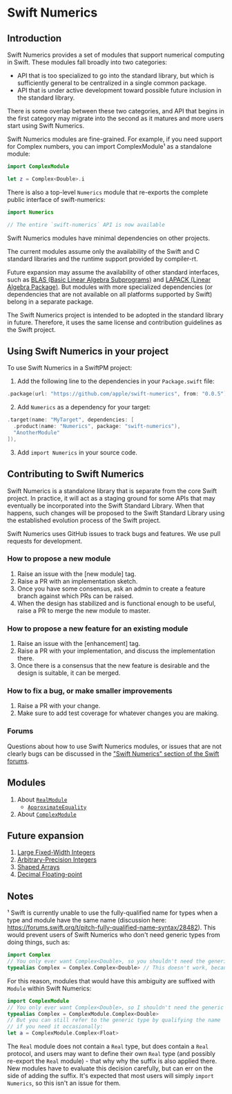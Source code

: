 # Swift Numerics
  
## Introduction

Swift Numerics provides a set of modules that support numerical computing in
Swift. These modules fall broadly into two categories:

- API that is too specialized to go into the standard library, but which is
  sufficiently general to be centralized in a single common package.
- API that is under active development toward possible future inclusion in the
  standard library.

There is some overlap between these two categories, and API that begins in the
first category may migrate into the second as it matures and more users start
using Swift Numerics.

Swift Numerics modules are fine-grained. For example, if you need support for
Complex numbers, you can import ComplexModule¹ as a standalone module:

```swift
import ComplexModule

let z = Complex<Double>.i
```

There is also a top-level `Numerics` module that re-exports the complete public
interface of swift-numerics:

```swift
import Numerics

// The entire `swift-numerics` API is now available
```

Swift Numerics modules have minimal dependencies on other projects.

The current modules assume only the availability of the Swift and C standard libraries and the runtime support provided by compiler-rt.

Future expansion may assume the availability of other standard interfaces, such
as [BLAS (Basic Linear Algebra
Subprograms)](https://en.wikipedia.org/wiki/Basic_Linear_Algebra_Subprograms)
and [LAPACK (Linear Algebra Package)](https://en.wikipedia.org/wiki/LAPACK). But
modules with more specialized dependencies (or dependencies that are not
available on all platforms supported by Swift) belong in a separate package.

The Swift Numerics project is intended to be adopted in the standard library
in future. Therefore, it uses the same license and contribution guidelines as
the Swift project.

## Using Swift Numerics in your project

To use Swift Numerics in a SwiftPM project:

1. Add the following line to the
dependencies in your `Package.swift` file:

```swift
.package(url: "https://github.com/apple/swift-numerics", from: "0.0.5"),
```

2. Add `Numerics` as a dependency for your target:

```swift
.target(name: "MyTarget", dependencies: [
  .product(name: "Numerics", package: "swift-numerics"),
  "AnotherModule"
]),
```

3. Add `import Numerics` in your source code.

## Contributing to Swift Numerics

Swift Numerics is a standalone library that is separate from the core Swift
project. In practice, it will act as a staging ground for some APIs that may
eventually be incorporated into the Swift Standard Library. When that happens,
such changes will be proposed to the Swift Standard Library using the
established evolution process of the Swift project.

Swift Numerics uses GitHub issues to track bugs and features. We use pull
requests for development.

### How to propose a new module

1. Raise an issue with the [new module] tag.
2. Raise a PR with an implementation sketch.
3. Once you have some consensus, ask an admin to create a feature branch against
   which PRs can be raised.
4. When the design has stabilized and is functional enough to be useful, raise a
   PR to merge the new module to master.

### How to propose a new feature for an existing module

1. Raise an issue with the [enhancement] tag.
2. Raise a PR with your implementation, and discuss the implementation there.
3. Once there is a consensus that the new feature is desirable and the design is
   suitable, it can be merged.

### How to fix a bug, or make smaller improvements

1. Raise a PR with your change. 
2. Make sure to add test coverage for whatever changes you are making.

### Forums

Questions about how to use Swift Numerics modules, or issues that are not
clearly bugs can be discussed in the ["Swift Numerics" section of the Swift
forums](https://forums.swift.org/c/related-projects/swift-numerics).

## Modules

1. About [`RealModule`](Sources/RealModule/README.md)
    - [`ApproximateEquality`](Sources/RealModule/ApproximateEquality.swift)
2. About [`ComplexModule`](Sources/ComplexModule/README.md)

## Future expansion

1. [Large Fixed-Width Integers](https://github.com/apple/swift-numerics/issues/4)
2. [Arbitrary-Precision Integers](https://github.com/apple/swift-numerics/issues/5)
3. [Shaped Arrays](https://github.com/apple/swift-numerics/issues/6)
4. [Decimal Floating-point](https://github.com/apple/swift-numerics/issues/7)

## Notes

¹ Swift is currently unable to use the fully-qualified name for types when a
type and module have the same name (discussion here:
https://forums.swift.org/t/pitch-fully-qualified-name-syntax/28482). This would
prevent users of Swift Numerics who don't need generic types from doing things,
such as:

```swift
import Complex
// You only ever want Complex<Double>, so you shouldn't need the generic parameter.
typealias Complex = Complex.Complex<Double> // This doesn't work, because name lookup fails.
```

For this reason, modules that would have this ambiguity are suffixed with
`Module` within Swift Numerics:

```swift
import ComplexModule
// You only ever want Complex<Double>, so I shouldn't need the generic parameter.
typealias Complex = ComplexModule.Complex<Double>
// But you can still refer to the generic type by qualifying the name 
// if you need it occasionally:
let a = ComplexModule.Complex<Float>
```

The `Real` module does not contain a `Real` type, but does contain a `Real`
protocol, and users may want to define their own `Real` type (and possibly
re-export the `Real` module) - that why why the suffix is also applied there.
New modules have to evaluate this decision carefully, but can err on the side of
adding the suffix. It's expected that most users will simply `import Numerics`,
so this isn't an issue for them.
